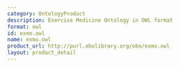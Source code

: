 ```yaml
---
category: OntologyProduct
description: Exercise Medicine Ontology in OWL format
format: owl
id: exmo.owl
name: exmo.owl
product_url: http://purl.obolibrary.org/obo/exmo.owl
layout: product_detail
---
```

